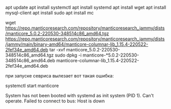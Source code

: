 
apt update
apt install systemctl
apt install systemd
apt install wget
apt install mysql-client
apt install sudo
apt install mc

wget https://repo.manticoresearch.com/repository/manticoresearch_jammy/dists/manticore_5.0.2-220530-348514c86_amd64.tgz https://repo.manticoresearch.com/repository/manticoresearch_jammy/dists/jammy/main/binary-amd64/manticore-columnar-lib_1.15.4-220522-2fef34e_amd64.deb
tar -xvf manticore_5.0.2-220530-348514c86_amd64.tgz
sudo dpkg -i manticore-*5.0.2-220530-348514c86_amd64.deb manticore-columnar-lib_1.15.4-220522-2fef34e_amd64.deb

при запуске севриса вылезает вот такая ошибка:

systemctl start manticore

System has not been booted with systemd as init system (PID 1). Can't operate.
Failed to connect to bus: Host is down